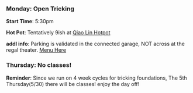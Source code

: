 ### Monday: Open Tricking

**Start Time**: 5:30pm

**Hot Pot**: Tentatively 9ish at [Qiao Lin Hotpot](https://maps.app.goo.gl/5vd7NK9rKCioDFLw7)

**addl info**: Parking is validated in the connected garage, NOT across at the regal theater. [Menu Here](https://qiaolinhotpot.com/menu/)

### Thursday: No classes!

**Reminder**: Since we run on 4 week cycles for tricking foundations, The 5th Thursday(5/30) there will be classes! enjoy the day off!



